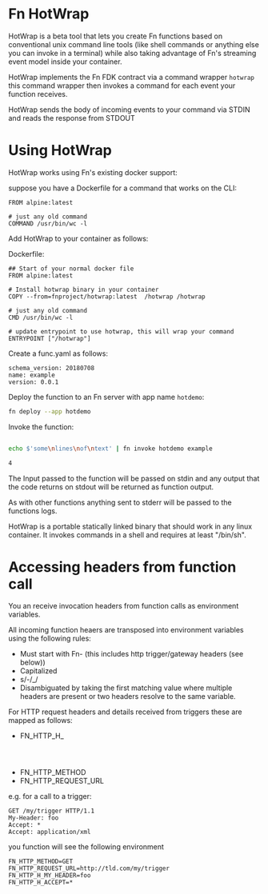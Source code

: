 # Fn HotWrap

HotWrap is a beta tool that lets you create Fn functions based on conventional unix command line tools  (like shell commands or anything else you can invoke in a terminal) while also taking advantage of Fn's streaming event model inside your container.
 

HotWrap implements the Fn FDK contract via a command wrapper `hotwrap` this command wrapper then invokes a command for each event your function receives. 

HotWrap sends the body of incoming events to your command via STDIN and reads the response from STDOUT 

# Using HotWrap 

HotWrap works using Fn's existing docker support:  


suppose you have a Dockerfile for a command that works on the CLI: 

```
FROM alpine:latest

# just any old command 
COMMAND /usr/bin/wc -l   

```



Add HotWrap to your container as follows: 

Dockerfile:
```
## Start of your normal docker file 
FROM alpine:latest

# Install hotwrap binary in your container 
COPY --from=fnproject/hotwrap:latest  /hotwrap /hotwrap 

# just any old command 
CMD /usr/bin/wc -l   

# update entrypoint to use hotwrap, this will wrap your command 
ENTRYPOINT ["/hotwrap"]
```

Create a func.yaml as follows: 
```
schema_version: 20180708
name: example
version: 0.0.1
```

Deploy the function to an Fn server with app name `hotdemo`: 

```bash
fn deploy --app hotdemo

```

Invoke the function: 


```bash

echo $'some\nlines\nof\ntext' | fn invoke hotdemo example 

4
```
 
The Input passed to the function will be passed on stdin and any output that the code returns on stdout will be returned as function output. 

As with other functions anything sent to stderr will be passed to the functions logs. 

HotWrap is a portable  statically linked binary that should work in any linux container.  It invokes commands in a shell and requires at least "/bin/sh". 
 
 
 # Accessing headers from function call 
 
 You an receive invocation headers from function calls as environment variables. 
 
 All incoming function heaers are transposed into environment variables using the following rules: 
 
 * Must start with Fn- (this includes http trigger/gateway headers (see below))
 * Capitalized 
 * s/-/_/ 
 * Disambiguated by taking the first matching value where multiple headers are present or two headers resolve to the same variable. 
 

 For HTTP request headers and details received from triggers these are mapped as follows: 
 
 * FN_HTTP_H_<Header Name> 
 * FN_HTTP_METHOD 
 * FN_HTTP_REQUEST_URL
 
 e.g. for a call to a trigger: 
 
 ```
 GET /my/trigger HTTP/1.1 
 My-Header: foo 
 Accept: * 
 Accept: application/xml 

```

you function will see the following environment 

```
FN_HTTP_METHOD=GET
FN_HTTP_REQUEST_URL=http://tld.com/my/trigger
FN_HTTP_H_MY_HEADER=foo
FN_HTTP_H_ACCEPT=*

``` 